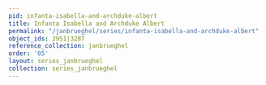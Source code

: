 ```yaml
---
pid: infanta-isabella-and-archduke-albert
title: Infanta Isabella and Archduke Albert
permalink: "/janbrueghel/series/infanta-isabella-and-archduke-albert"
object_ids: 2951|3287
reference_collection: janbrueghel
order: '05'
layout: series_janbrueghel
collection: series_janbrueghel
---
```

